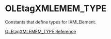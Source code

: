 # OLEtagXMLEMEM_TYPE

Constants that define types for IXMLElement.

[OLEtagXMLEMEM_TYPE Reference](https://ruby-doc.org/stdlib-2.5.0/libdoc/win32ole/rdoc/OLEtagXMLEMEM_TYPE.html)